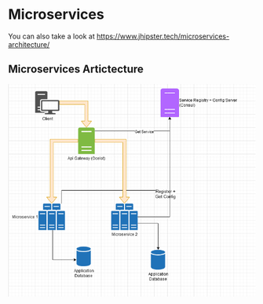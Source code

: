 # Microservices

You can also take a look at https://www.jhipster.tech/microservices-architecture/

## Microservices Artictecture 

![microservices](../assets/Microservices.png)
